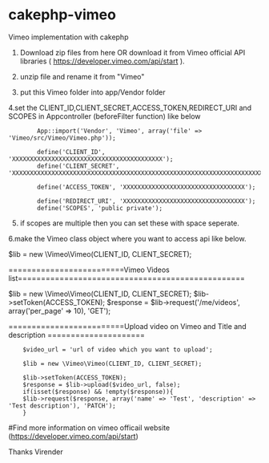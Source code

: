 # cakephp-vimeo
Vimeo implementation  with cakephp

1. Download zip files from here OR download it from Vimeo  official API libraries ( https://developer.vimeo.com/api/start ).

2. unzip file and rename it from "Vimeo"

3. put this Vimeo folder into app/Vendor folder

4.set the CLIENT_ID,CLIENT_SECRET,ACCESS_TOKEN,REDIRECT_URI and SCOPES in Appcontroller (beforeFilter function) like below

            App::import('Vendor', 'Vimeo', array('file' => 'Vimeo/src/Vimeo/Vimeo.php'));
          
            define('CLIENT_ID', 'XXXXXXXXXXXXXXXXXXXXXXXXXXXXXXXXXXXXXXXXXX');
            define('CLIENT_SECRET', 'XXXXXXXXXXXXXXXXXXXXXXXXXXXXXXXXXXXXXXXXXXXXXXXXXXXXXXXXXXXXXXXXXXXXXXXXXXXXX');
            
            define('ACCESS_TOKEN', 'XXXXXXXXXXXXXXXXXXXXXXXXXXXXXXXXXX');
            
            define('REDIRECT_URI', 'XXXXXXXXXXXXXXXXXXXXXXXXXXXXXXXXXX');
            define('SCOPES', 'public private');

5. if scopes are multiple then you can set these with space seperate.

6.make the Vimeo class object where you want to access api like below.

$lib = new \Vimeo\Vimeo(CLIENT_ID, CLIENT_SECRET);

=========================Vimeo Videos list=================================================


   $lib = new \Vimeo\Vimeo(CLIENT_ID, CLIENT_SECRET);
   $lib->setToken(ACCESS_TOKEN);
   $response = $lib->request('/me/videos', array('per_page' => 10), 'GET');


=========================Upload video on Vimeo and Title and description =====================

        $video_url = 'url of video which you want to upload';

    	$lib = new \Vimeo\Vimeo(CLIENT_ID, CLIENT_SECRET);
    
    	$lib->setToken(ACCESS_TOKEN);
    	$response = $lib->upload($video_url, false);
    	if(isset($response) && !empty($response)){
    	$lib->request($response, array('name' => 'Test', 'description' => 'Test description'), 'PATCH');
    	}

#Find more information on vimeo officail website (https://developer.vimeo.com/api/start)

Thanks
Virender